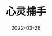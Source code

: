 ---
layout: page
title: 心灵捕手
description: >
category: 电影
img: assets/img/movie/2022/心灵捕手.webp
star: 4
date: 2022-03-26
---